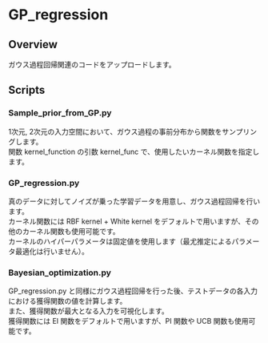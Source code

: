 # GP_regression

## Overview
ガウス過程回帰関連のコードをアップロードします。

## Scripts
### Sample_prior_from_GP.py
1次元, 2次元の入力空間において、ガウス過程の事前分布から関数をサンプリングします。  
関数 kernel_function の引数 kernel_func で、使用したいカーネル関数を指定します。  

### GP_regression.py
真のデータに対してノイズが乗った学習データを用意し、ガウス過程回帰を行います。  
カーネル関数には RBF kernel + White kernel をデフォルトで用いますが、その他のカーネル関数も使用可能です。  
カーネルのハイパーパラメータは固定値を使用します（最尤推定によるパラメータ最適化は行いません）。

### Bayesian_optimization.py
GP_regression.py と同様にガウス過程回帰を行った後、テストデータの各入力における獲得関数の値を計算します。  
また、獲得関数が最大となる入力を可視化します。  
獲得関数には EI 関数をデフォルトで用いますが、PI 関数や UCB 関数も使用可能です。
